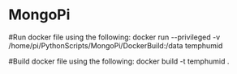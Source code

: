 # MongoPi

#Run docker file using the following:
docker run --privileged -v /home/pi/PythonScripts/MongoPi/DockerBuild:/data  temphumid

#Build docker file using the following:
docker build -t temphumid .
